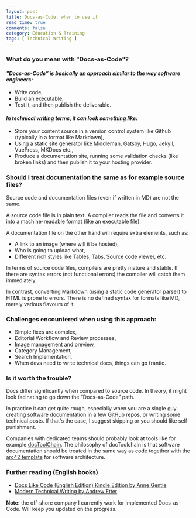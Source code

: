 ```yaml
---
layout: post
title: Docs-as-Code, when to use it 
read_time: true  
comments: false
category: Education & Training
tags: [ Technical Writing ]
---
```


### **What do you mean with "Docs-as-Code"?**

#### *"Docs-as-Code” is basically an approach similar to the way software engineers:*
- Write code,
- Build an executable,
- Test it, and then publish the deliverable.

#### *In technical writing terms, it can look something like:*
- Store your content source in a version control system like Github (typically in a format like Markdown),
- Using a static site generator like Middleman, Gatsby, Hugo, Jekyll, VuePress, MKDocs etc.,
- Produce a documentation site, running some validation checks (like broken links) and then publish it to your hosting provider.

### **Should I treat documentation the same as for example source files?**

Source code and documentation files (even if written in MD) are not the same.

A source code file is in plain text. A compiler reads the file and converts it into a machine-readable format (like an executable file).

A documentation file on the other hand will require extra elements, such as:
- A link to an image (where will it be hosted), 
- Who is going to upload what,
- Different rich styles like Tables, Tabs, Source code viewer, etc.

In terms of source code files, compilers are pretty mature and stable. If there are syntax errors (not functional errors) the compiler will catch them immediately.

In contrast, converting Markdown (using a static code generator parser) to HTML is prone to errors. There is no defined syntax for formats like MD, merely various flavours of it.

### **Challenges encountered when using this approach:**

- Simple fixes are complex,
- Editorial Workflow and Review processes,
- Image management and preview, 
- Category Management,
- Search Implementation,
- When devs need to write technical docs, things can go frantic.

### **Is it worth the trouble?**

Docs differ significantly when compared to source code. In theory, it might look facinating to go down the “Docs-as-Code” path. 

In practice it can get quite rough, especially when you are a single guy creating software documentation in a few GitHub repos, or writing some technical posts. If that's the case, I suggest skipping or you should like self-punishment.

Companies with dedicated teams should probably look at tools like for example [docToolChain](https://doctoolchain.github.io/docToolchain/). The philosophy of docToolchain is that software documentation should be treated in the same way as code together with the [arc42 template](https://arc42.org/) for software architecture.

### **Further reading (English books)**

* [Docs Like Code (English Edition) Kindle Edition by Anne Gentle](https://www.amazon.de/dp/B0784ZJWSR)
* [Modern Technical Writing by Andrew Etter](https://www.amazon.com/Modern-Technical-Writing-Introduction-Documentation-ebook/dp/B01A2QL9SS)

**Note:** the off-shore company I currently work for implemented Docs-as-Code. Will keep you updated on the progress.
